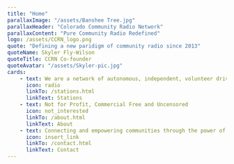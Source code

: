 ```yaml
---
title: "Home"
parallaxImage: "/assets/Banshee Tree.jpg"
parallaxHeader: "Colorado Community Radio Network"
parallaxContent: "Pure Community Radio Redefined"
logo: /assets/CCRN_logo.png
quote: "Defining a new paridigm of community radio since 2013"
quoteName: Skyler Fly-Wilson
quoteTitle: CCRN Co-founder
quoteAvatar: "/assets/Skyler-pic.jpg"
cards:
    - text: We are a network of autonomous, independent, volunteer driven stations
      icon: radio
      linkTo: /stations.html
      linkText: Stations
    - text: Not for Profit, Commercial Free and Uncensored
      icon: not_interested
      linkTo: /about.html
      linkText: About
    - text: Connecting and empowering communities through the power of the airwaves
      icon: insert_link
      linkTo: /contact.html
      linkText: Contact
---
```


